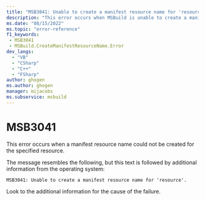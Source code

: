 ```yaml
---
title: "MSB3041: Unable to create a manifest resource name for 'resource'."
description: "This error occurs when MSBuild is unable to create a manifest resource name for the specified resource."
ms.date: "08/15/2022"
ms.topic: "error-reference"
f1_keywords:
 - MSB3041
 - MSBuild.CreateManifestResourceName.Error
dev_langs:
  - "VB"
  - "CSharp"
  - "C++"
  - "FSharp"
author: ghogen
ms.author: ghogen
manager: mijacobs
ms.subservice: msbuild
---
```

# MSB3041

This error occurs when a manifest resource name could not be created for the specified resource. 

The message resembles the following, but this text is followed by additional information from the operating system:

```output
MSB3041: Unable to create a manifest resource name for 'resource'.
```

Look to the additional information for the cause of the failure.

